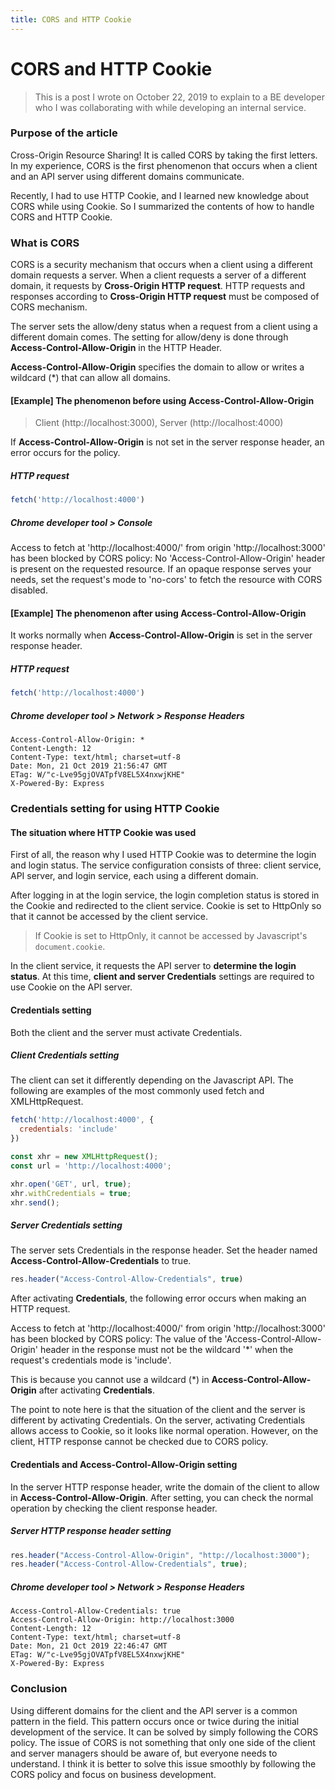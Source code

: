 ```yaml
---
title: CORS and HTTP Cookie
---
```

# CORS and HTTP Cookie
> This is a post I wrote on October 22, 2019 to explain to a BE developer who I was collaborating with while developing an internal service.

### Purpose of the article
Cross-Origin Resource Sharing! It is called CORS by taking the first letters. In my experience, CORS is the first phenomenon that occurs when a client and an API server using different domains communicate.

Recently, I had to use HTTP Cookie, and I learned new knowledge about CORS while using Cookie. So I summarized the contents of how to handle CORS and HTTP Cookie.

### What is CORS
CORS is a security mechanism that occurs when a client using a different domain requests a server. When a client requests a server of a different domain, it requests by **Cross-Origin HTTP request**. HTTP requests and responses according to **Cross-Origin HTTP request** must be composed of CORS mechanism.

The server sets the allow/deny status when a request from a client using a different domain comes. The setting for allow/deny is done through **Access-Control-Allow-Origin** in the HTTP Header.

**Access-Control-Allow-Origin** specifies the domain to allow or writes a wildcard (*) that can allow all domains.

#### [Example] The phenomenon before using Access-Control-Allow-Origin
> Client (http://localhost:3000), Server (http://localhost:4000)

If **Access-Control-Allow-Origin** is not set in the server response header, an error occurs for the policy.

##### HTTP request
```js
fetch('http://localhost:4000')
```

##### Chrome developer tool > Console
Access to fetch at 'http://localhost:4000/' from origin 'http://localhost:3000' has been blocked by CORS policy: No 'Access-Control-Allow-Origin' header is present on the requested resource. If an opaque response serves your needs, set the request's mode to 'no-cors' to fetch the resource with CORS disabled.

#### [Example] The phenomenon after using Access-Control-Allow-Origin
It works normally when **Access-Control-Allow-Origin** is set in the server response header.

##### HTTP request
```js
fetch('http://localhost:4000')
```

##### Chrome developer tool > Network > Response Headers
```
Access-Control-Allow-Origin: *
Content-Length: 12
Content-Type: text/html; charset=utf-8
Date: Mon, 21 Oct 2019 21:56:47 GMT
ETag: W/"c-Lve95gjOVATpfV8EL5X4nxwjKHE"
X-Powered-By: Express
```

### Credentials setting for using HTTP Cookie
#### The situation where HTTP Cookie was used
First of all, the reason why I used HTTP Cookie was to determine the login and login status. The service configuration consists of three: client service, API server, and login service, each using a different domain.

After logging in at the login service, the login completion status is stored in the Cookie and redirected to the client service. Cookie is set to HttpOnly so that it cannot be accessed by the client service.

> If Cookie is set to HttpOnly, it cannot be accessed by Javascript's `document.cookie`.

In the client service, it requests the API server to **determine the login status**. At this time, **client and server Credentials** settings are required to use Cookie on the API server.

#### Credentials setting
Both the client and the server must activate Credentials.

##### Client Credentials setting
The client can set it differently depending on the Javascript API. The following are examples of the most commonly used fetch and XMLHttpRequest.
```js
fetch('http://localhost:4000', {
  credentials: 'include'
})
```
```js
const xhr = new XMLHttpRequest();
const url = 'http://localhost:4000';

xhr.open('GET', url, true);
xhr.withCredentials = true;
xhr.send();
```

##### Server Credentials setting
The server sets Credentials in the response header. Set the header named **Access-Control-Allow-Credentials** to true.
```js
res.header("Access-Control-Allow-Credentials", true)
```

After activating **Credentials**, the following error occurs when making an HTTP request.

Access to fetch at 'http://localhost:4000/' from origin 'http://localhost:3000' has been blocked by CORS policy: The value of the 'Access-Control-Allow-Origin' header in the response must not be the wildcard '*' when the request's credentials mode is 'include'.

This is because you cannot use a wildcard (*) in **Access-Control-Allow-Origin** after activating **Credentials**.

The point to note here is that the situation of the client and the server is different by activating Credentials. On the server, activating Credentials allows access to Cookie, so it looks like normal operation. However, on the client, HTTP response cannot be checked due to CORS policy.

#### Credentials and Access-Control-Allow-Origin setting
In the server HTTP response header, write the domain of the client to allow in **Access-Control-Allow-Origin**. After setting, you can check the normal operation by checking the client response header.

##### Server HTTP response header setting
```js
res.header("Access-Control-Allow-Origin", "http://localhost:3000");
res.header("Access-Control-Allow-Credentials", true);
```

##### Chrome developer tool > Network > Response Headers
```
Access-Control-Allow-Credentials: true
Access-Control-Allow-Origin: http://localhost:3000
Content-Length: 12
Content-Type: text/html; charset=utf-8
Date: Mon, 21 Oct 2019 22:46:47 GMT
ETag: W/"c-Lve95gjOVATpfV8EL5X4nxwjKHE"
X-Powered-By: Express
```

### Conclusion
Using different domains for the client and the API server is a common pattern in the field. This pattern occurs once or twice during the initial development of the service. It can be solved by simply following the CORS policy. The issue of CORS is not something that only one side of the client and server managers should be aware of, but everyone needs to understand. I think it is better to solve this issue smoothly by following the CORS policy and focus on business development.